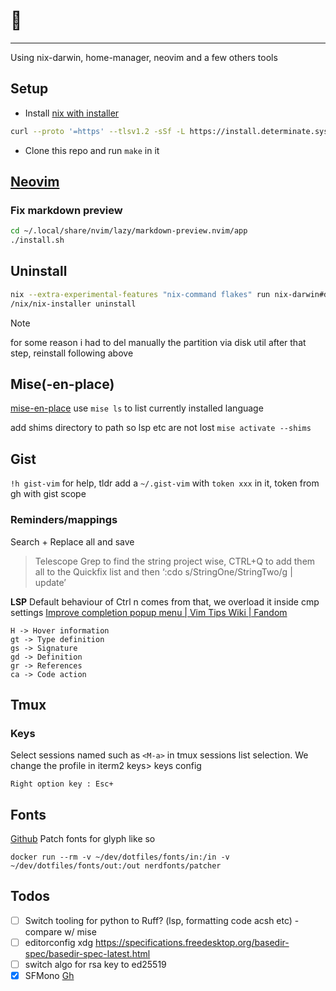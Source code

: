 # 💾

---

Using nix-darwin, home-manager, neovim and a few others tools

## Setup 
- Install [nix with installer](https://github.com/DeterminateSystems/nix-installer) 
```bash
curl --proto '=https' --tlsv1.2 -sSf -L https://install.determinate.systems/nix | sh -s -- install
```
- Clone this repo and run `make` in it

## [Neovim](./home/programs/kickstart-nvim/README.md)

### Fix markdown preview

```bash
cd ~/.local/share/nvim/lazy/markdown-preview.nvim/app
./install.sh
```


## Uninstall

```bash
nix --extra-experimental-features "nix-command flakes" run nix-darwin#darwin-uninstaller
/nix/nix-installer uninstall
```
> [!NOTE]
> for some reason i had to del manually the partition via disk util
> after that step, reinstall following above 




## Mise(-en-place)

[mise-en-place](https://mise.jdx.dev/dev-tools/shims.html)
use `mise ls` to list currently installed language

add shims directory to path so lsp etc are not lost
`mise activate --shims`


## Gist

`!h gist-vim` for help, tldr add a `~/.gist-vim` with `token xxx` in it, token
from gh with gist scope

### Reminders/mappings
Search + Replace all and save
> Telescope Grep to find the string project wise, CTRL+Q to add them all to the Quickfix list and then ‘:cdo s/StringOne/StringTwo/g | update’

__LSP__
Default behaviour of Ctrl n comes from that, we overload it inside cmp settings
[Improve completion popup menu | Vim Tips Wiki | Fandom](https://vim.fandom.com/wiki/Improve_completion_popup_menu)
```
H -> Hover information
gt -> Type definition
gs -> Signature
gd -> Definition
gr -> References
ca -> Code action
```


## Tmux

### Keys

Select sessions named such as `<M-a>` in tmux sessions list selection.
We change the profile in iterm2 keys> keys config

```
Right option key : Esc+
```

## Fonts

[Github](https://github.com/ryanoasis/nerd-fonts#option-9-patch-your-own-font)
Patch fonts for glyph like so
```
docker run --rm -v ~/dev/dotfiles/fonts/in:/in -v  ~/dev/dotfiles/fonts/out:/out nerdfonts/patcher
```

## Todos

- [ ] Switch tooling for python to Ruff? (lsp, formatting code acsh etc) - compare w/ mise
- [ ] editorconfig xdg https://specifications.freedesktop.org/basedir-spec/basedir-spec-latest.html
- [ ] switch algo for rsa key to ed25519
- [x] SFMono [Gh](https://github.com/shaunsingh/SFMono-Nerd-Font-Ligaturized)

</details>
